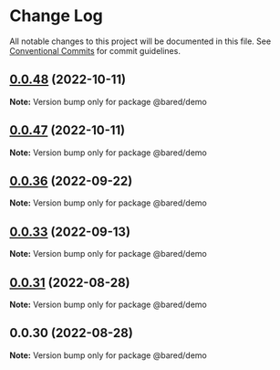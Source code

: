 # Change Log

All notable changes to this project will be documented in this file.
See [Conventional Commits](https://conventionalcommits.org) for commit guidelines.

## [0.0.48](https://github.com-baredigit/baredigit/bared/compare/v0.0.47...v0.0.48) (2022-10-11)

**Note:** Version bump only for package @bared/demo





## [0.0.47](https://github.com-baredigit/baredigit/bared/compare/v0.0.36...v0.0.47) (2022-10-11)

**Note:** Version bump only for package @bared/demo





## [0.0.36](https://github.com/baredigit/bared/compare/v0.0.33...v0.0.36) (2022-09-22)

**Note:** Version bump only for package @bared/demo





## [0.0.33](https://github.com/baredigit/bared/compare/v0.0.31...v0.0.33) (2022-09-13)

**Note:** Version bump only for package @bared/demo





## [0.0.31](https://github.com/baredigit/bared/compare/v0.0.0...v0.0.31) (2022-08-28)

**Note:** Version bump only for package @bared/demo





## 0.0.30 (2022-08-28)

**Note:** Version bump only for package @bared/demo
